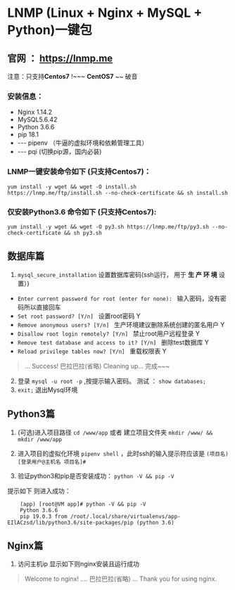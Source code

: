 # LNMP (Linux + Nginx + MySQL + Python)一键包
## 官网 ： https://lnmp.me

注意：只支持**Centos7** !~~~ **CentOS7** ~~ 破音

### 安装信息： 

 - Nginx 1.14.2 
 - MySQL5.6.42
 - Python 3.6.6
 - pip 18.1
 - --- pipenv （牛逼的虚拟环境和依赖管理工具）
 - --- pqi     (切换pip源，国内必装)

### LNMP一键安装命令如下 (只支持Centos7)：

    yum install -y wget && wget -O install.sh https://lnmp.me/ftp/install.sh --no-check-certificate && sh install.sh
    
    
### 仅安装Python3.6 命令如下 (只支持Centos7):

    yum install -y wget && wget -O py3.sh https://lnmp.me/ftp/py3.sh --no-check-certificate && sh py3.sh

## 数据库篇

 1. `mysql_secure_installation` 设置数据库密码(ssh运行， 用于 **生 产 环 境** 设置）)

 - `Enter current password for root (enter for none): ` 输入密码，没有密码所以直接回车
 -  `Set root password? [Y/n] `  设置root密码  Y  
 -  `Remove anonymous users? [Y/n] `  生产环境建议删除系统创建的匿名用户  Y
 -  `Disallow root login remotely? [Y/n] `  禁止root用户远程登录  Y
 -  `Remove test database and access to it? [Y/n] `  删除test数据库  Y
 -  `Reload privilege tables now? [Y/n] `  重载权限表  Y
>  ... Success! 巴拉巴拉(省略)  Cleaning up...    完成~~~

 2. 登录 `mysql -u root -p`  ,按提示输入密码。 测试 ： `show databases;`
 3. `exit;` 退出Mysql环境

## Python3篇
 1. (可选)进入项目路径 `cd /www/app` 或者 建立项目文件夹 `mkdir /www/ && mkdir /www/app`  

 2. 进入项目的虚拟化环境  `pipenv shell` ，此时ssh的输入提示符应该是 `(项目名)[登录用户@主机名 项目名]#`

 3.  验证python3和pip是否安装成功：
    `python -V && pip -V`

提示如下 则进入成功：

        (app) [root@VM app]# python -V && pip -V
        Python 3.6.6
        pip 19.0.3 from /root/.local/share/virtualenvs/app-EIlACzsd/lib/python3.6/site-packages/pip (python 3.6)
        
## Nginx篇
 1. 访问主机ip 显示如下则nginx安装且运行成功

> Welcome to nginx!
....
巴拉巴拉(省略)
...
Thank you for using nginx.